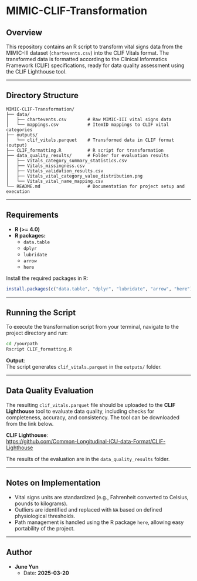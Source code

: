 # MIMIC-CLIF-Transformation

## Overview
This repository contains an R script to transform vital signs data from the MIMIC-III dataset (`chartevents.csv`) into the CLIF Vitals format. The transformed data is formatted according to the Clinical Informatics Framework (CLIF) specifications, ready for data quality assessment using the CLIF Lighthouse tool.

---

## Directory Structure
```
MIMIC-CLIF-Transformation/
├── data/
│   ├── chartevents.csv        # Raw MIMIC-III vital signs data
│   └── mappings.csv           # ItemID mappings to CLIF vital categories
├── outputs/
│   └── clif_vitals.parquet    # Transformed data in CLIF format (output)
├── CLIF_formatting.R          # R script for transformation
├── data_quality_results/      # Folder for evaluation results
│   ├── Vitals_category_summary_statistics.csv
│   ├── Vitals_missingness.csv
│   ├── Vitals_validation_results.csv
│   ├── Vitals_vital_category_value_distribution.png
│   └── Vitals_vital_name_mapping.csv
└── README.md                  # Documentation for project setup and execution
```

---

## Requirements
- **R (>= 4.0)**
- **R packages:**
  - `data.table`
  - `dplyr`
  - `lubridate`
  - `arrow`
  - `here`

Install the required packages in R:

```r
install.packages(c("data.table", "dplyr", "lubridate", "arrow", "here"))
```

---

## Running the Script

To execute the transformation script from your terminal, navigate to the project directory and run:

```bash
cd /yourpath
Rscript CLIF_formatting.R
```

**Output**:  
The script generates `clif_vitals.parquet` in the `outputs/` folder.

---

## Data Quality Evaluation

The resulting `clif_vitals.parquet` file should be uploaded to the **CLIF Lighthouse** tool to evaluate data quality, including checks for completeness, accuracy, and consistency. The tool can be downloaded from the link below.

**CLIF Lighthouse**:  
https://github.com/Common-Longitudinal-ICU-data-Format/CLIF-Lighthouse

The results of the evaluation are in the `data_quality_results` folder.

---

## Notes on Implementation
- Vital signs units are standardized (e.g., Fahrenheit converted to Celsius, pounds to kilograms).
- Outliers are identified and replaced with `NA` based on defined physiological thresholds.
- Path management is handled using the R package `here`, allowing easy portability of the project.

---

## Author
- **June Yun**  
  - Date: **2025-03-20**
